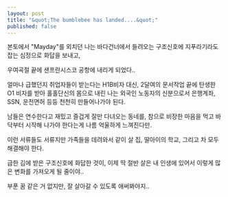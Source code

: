 ```yaml
---
layout: post
title: "&quot;The bumblebee has landed....&quot;"
published: false
---
```



본토에서 "Mayday"를 외치던 나는 바다건너에서 들려오는 구조신호에 지푸라기라도 잡는 심정으로 화답을 보내고,





우여곡절 끝에 샌프란시스코 공항에 내리게 되었다..

얼마나 급했던지 취업자들이 받는다는 H1B비자 대신, 2달여의 문서작업 끝에 탄생한 O1 비자를 받아
홀홀단신의 몸으로 내린 나는 외국인 노동자의 신분으로서 은행계좌, SSN, 운전면허 등등 천천히 만들어나가야 된다.




남들은 연수한다고 재밌고 즐겁게 잘만 다녀오는 동네를, 참으로 비장한 마음을 먹고 바닥부터 시작해 나가야 한다는게 나름 억울하게 느껴진다만.




이런 서류들도 서류지만 가족들을 데려와서 같이 살 집, 딸아이의 학교, 그리고 차 모두 해결해야 한다.




급한 김에 받은 구조신호에 화답한 것이, 이제 딱 절반 살은 내 인생에 있어서 이렇게 많은 변화를 가져오게 될 줄이야..




부푼 꿈 같은 거 없지만, 잘 살아갈 수 있도록 애써봐야지..


